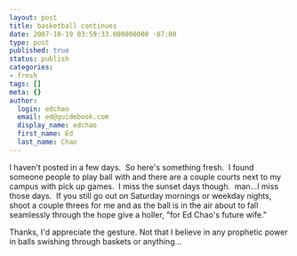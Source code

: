 ```yaml
---
layout: post
title: basketball continues
date: 2007-10-19 03:59:33.000000000 -07:00
type: post
published: true
status: publish
categories:
- fresh
tags: []
meta: {}
author:
  login: edchao
  email: ed@guidebook.com
  display_name: edchao
  first_name: Ed
  last_name: Chao
---
```

<p>I haven't posted in a few days.  So here's something fresh.  I found someone people to play ball with and there are a couple courts next to my campus with pick up games.  I miss the sunset days though.  man...I miss those days.  If you still go out on Saturday mornings or weekday nights, shoot a couple threes for me and as the ball is in the air about to fall seamlessly through the hope give a holler, "for Ed Chao's future wife." </p>
<p>Thanks, I'd appreciate the gesture. Not that I believe in any prophetic power in balls swishing through baskets or anything...</p>
